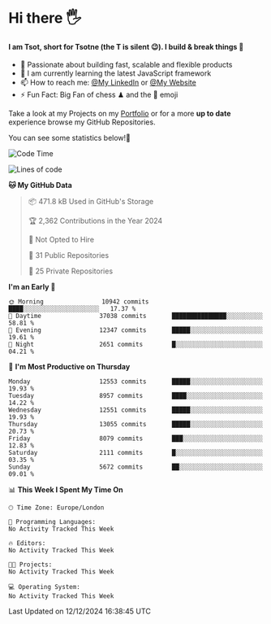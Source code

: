 # Hi there :raised_hand_with_fingers_splayed:
#### I am Tsot, short for Tsotne (the T is silent :wink:). I build & break things :space_invader:
- :telescope: Passionate about building fast, scalable and flexible products
- :seedling: I am currently learning the latest JavaScript framework 
- :mailbox: How to reach me: [@My LinkedIn](https://www.linkedin.com/in/tsotne-gvadzabia/) or [@My Website](https://tsotne.co.uk/contact)
- :zap: Fun Fact: Big Fan of chess ♟ and the 👾 emoji

Take a look at my Projects on my [Portfolio](https://tsotne.co.uk/) or for a more **up to date** experience browse my GitHub Repositories.

You can see some statistics below!:space_invader:
<!--START_SECTION:waka-->
![Code Time](http://img.shields.io/badge/Code%20Time-761%20hrs%202%20mins-blue)

![Lines of code](https://img.shields.io/badge/From%20Hello%20World%20I%27ve%20Written-22.5%20million%20lines%20of%20code-blue)

**🐱 My GitHub Data** 

> 📦 471.8 kB Used in GitHub's Storage 
 > 
> 🏆 2,362 Contributions in the Year 2024
 > 
> 🚫 Not Opted to Hire
 > 
> 📜 31 Public Repositories 
 > 
> 🔑 25 Private Repositories 
 > 
**I'm an Early 🐤** 

```text
🌞 Morning                10942 commits       ████░░░░░░░░░░░░░░░░░░░░░   17.37 % 
🌆 Daytime                37038 commits       ███████████████░░░░░░░░░░   58.81 % 
🌃 Evening                12347 commits       █████░░░░░░░░░░░░░░░░░░░░   19.61 % 
🌙 Night                  2651 commits        █░░░░░░░░░░░░░░░░░░░░░░░░   04.21 % 
```
📅 **I'm Most Productive on Thursday** 

```text
Monday                   12553 commits       █████░░░░░░░░░░░░░░░░░░░░   19.93 % 
Tuesday                  8957 commits        ████░░░░░░░░░░░░░░░░░░░░░   14.22 % 
Wednesday                12551 commits       █████░░░░░░░░░░░░░░░░░░░░   19.93 % 
Thursday                 13055 commits       █████░░░░░░░░░░░░░░░░░░░░   20.73 % 
Friday                   8079 commits        ███░░░░░░░░░░░░░░░░░░░░░░   12.83 % 
Saturday                 2111 commits        █░░░░░░░░░░░░░░░░░░░░░░░░   03.35 % 
Sunday                   5672 commits        ██░░░░░░░░░░░░░░░░░░░░░░░   09.01 % 
```


📊 **This Week I Spent My Time On** 

```text
🕑︎ Time Zone: Europe/London

💬 Programming Languages: 
No Activity Tracked This Week

🔥 Editors: 
No Activity Tracked This Week

🐱‍💻 Projects: 
No Activity Tracked This Week

💻 Operating System: 
No Activity Tracked This Week
```


 Last Updated on 12/12/2024 16:38:45 UTC
<!--END_SECTION:waka-->
